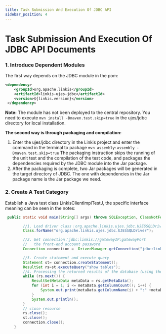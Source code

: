 ```yaml
---
title: Task Submission And Execution Of JDBC API
sidebar_position: 4
---
```


# Task Submission And Execution Of JDBC API Documents
### 1. Introduce Dependent Modules
The first way depends on the JDBC module in the pom:  
```xml
<dependency>
    <groupId>org.apache.linkis</groupId>
    <artifactId>linkis-ujes-jdbc</artifactId>
    <version>${linkis.version}</version>
 </dependency>
```  
**Note:** The module has not been deployed to the central repository. You need to execute `mvn install -Dmaven.test.skip=true` in the ujes/jdbc directory for local installation.

**The second way is through packaging and compilation:**
1. Enter the ujes/jdbc directory in the Linkis project and enter the command in the terminal to package `mvn assembly:assembly -Dmaven.test.skip=true`
The packaging instruction skips the running of the unit test and the compilation of the test code, and packages the dependencies required by the JDBC module into the Jar package.  
2. After the packaging is complete, two Jar packages will be generated in the target directory of JDBC. The one with dependencies in the Jar package name is the Jar package we need.  
### 2. Create A Test Category
Establish a Java test class LinkisClientImplTestJ, the specific interface meaning can be seen in the notes:  
```java
 public static void main(String[] args) throws SQLException, ClassNotFoundException {

        //1. Load driver class：org.apache.linkis.ujes.jdbc.UJESSQLDriver
        Class.forName("org.apache.linkis.ujes.jdbc.UJESSQLDriver");

        //2. Get connection：jdbc:linkis://gatewayIP:gatewayPort
        //   the front-end account password
        Connection connection =  DriverManager.getConnection("jdbc:linkis://127.0.0.1:9001","username","password");

        //3. Create statement and execute query
        Statement st= connection.createStatement();
        ResultSet rs=st.executeQuery("show tables");
        //4. Processing the returned results of the database (using the ResultSet class)
        while (rs.next()) {
            ResultSetMetaData metaData = rs.getMetaData();
            for (int i = 1; i <= metaData.getColumnCount(); i++) {
                System.out.print(metaData.getColumnName(i) + ":" +metaData.getColumnTypeName(i)+": "+ rs.getObject(i) + "    ");
            }
            System.out.println();
        }
        // close resourse
        rs.close();
        st.close();
        connection.close();
    }
```
